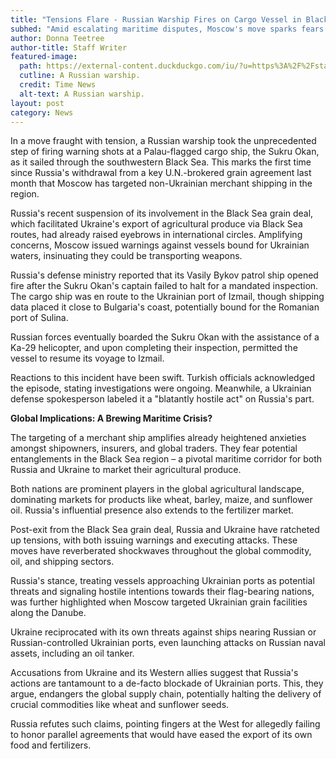 ```yaml
---
title: "Tensions Flare - Russian Warship Fires on Cargo Vessel in Black Sea"
subhed: "Amid escalating maritime disputes, Moscow's move sparks fears of a broader conflict impacting global trade."
author: Donna Teetree
author-title: Staff Writer
featured-image: 
  path: https://external-content.duckduckgo.com/iu/?u=https%3A%2F%2Fstatic.euronews.com%2Farticles%2Fstories%2F07%2F81%2F97%2F46%2F1000x563_cmsv2_c570d8c6-9de3-5f77-9c60-351ce848eed8-7819746.jpg&f=1&nofb=1&ipt=04aed591d4c82fd8dc3d71905449951834fa5975b492302c0d060f472a784afc&ipo=images
  cutline: A Russian warship.
  credit: Time News
  alt-text: A Russian warship.
layout: post
category: News
---
```


In a move fraught with tension, a Russian warship took the unprecedented step of firing warning shots at a Palau-flagged cargo ship, the Sukru Okan, as it sailed through the southwestern Black Sea. This marks the first time since Russia's withdrawal from a key U.N.-brokered grain agreement last month that Moscow has targeted non-Ukrainian merchant shipping in the region.

Russia's recent suspension of its involvement in the Black Sea grain deal, which facilitated Ukraine's export of agricultural produce via Black Sea routes, had already raised eyebrows in international circles. Amplifying concerns, Moscow issued warnings against vessels bound for Ukrainian waters, insinuating they could be transporting weapons.

Russia's defense ministry reported that its Vasily Bykov patrol ship opened fire after the Sukru Okan's captain failed to halt for a mandated inspection. The cargo ship was en route to the Ukrainian port of Izmail, though shipping data placed it close to Bulgaria's coast, potentially bound for the Romanian port of Sulina.

Russian forces eventually boarded the Sukru Okan with the assistance of a Ka-29 helicopter, and upon completing their inspection, permitted the vessel to resume its voyage to Izmail.

Reactions to this incident have been swift. Turkish officials acknowledged the episode, stating investigations were ongoing. Meanwhile, a Ukrainian defense spokesperson labeled it a "blatantly hostile act" on Russia's part.

**Global Implications: A Brewing Maritime Crisis?**

The targeting of a merchant ship amplifies already heightened anxieties amongst shipowners, insurers, and global traders. They fear potential entanglements in the Black Sea region – a pivotal maritime corridor for both Russia and Ukraine to market their agricultural produce.

Both nations are prominent players in the global agricultural landscape, dominating markets for products like wheat, barley, maize, and sunflower oil. Russia's influential presence also extends to the fertilizer market.

Post-exit from the Black Sea grain deal, Russia and Ukraine have ratcheted up tensions, with both issuing warnings and executing attacks. These moves have reverberated shockwaves throughout the global commodity, oil, and shipping sectors.

Russia's stance, treating vessels approaching Ukrainian ports as potential threats and signaling hostile intentions towards their flag-bearing nations, was further highlighted when Moscow targeted Ukrainian grain facilities along the Danube.

Ukraine reciprocated with its own threats against ships nearing Russian or Russian-controlled Ukrainian ports, even launching attacks on Russian naval assets, including an oil tanker.

Accusations from Ukraine and its Western allies suggest that Russia's actions are tantamount to a de-facto blockade of Ukrainian ports. This, they argue, endangers the global supply chain, potentially halting the delivery of crucial commodities like wheat and sunflower seeds.

Russia refutes such claims, pointing fingers at the West for allegedly failing to honor parallel agreements that would have eased the export of its own food and fertilizers.
